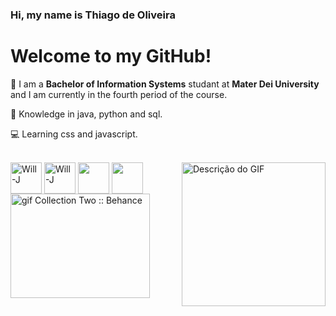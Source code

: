### Hi, my name is Thiago de Oliveira 

# Welcome to my GitHub!

👋  I am a **Bachelor of Information Systems** studant at **Mater Dei University** and I am currently in the fourth period of the course.

🧠  Knowledge in java, python and sql.

💻  Learning css and javascript.



<div style="display: inline_block"><br>
  <img align="center" alt="Will-J" height="50" width="50" src=https://raw.githubusercontent.com/jmnote/z-icons/master/svg/java.svg>
  <img align="center" alt="Will-J" height="50" width="50" src="https://raw.githubusercontent.com/jmnote/z-icons/master/svg/git.svg">
  <img align="center" lt="Will-C" height="50" width="50"src="https://upload.wikimedia.org/wikipedia/commons/thumb/0/0a/Python.svg/640px-Python.svg.png" >
  <img align="center" lt="Will-C" height="50" width="50"src="https://assets.coingecko.com/coins/images/1/large/bitcoin.png?1696501400">

  <img align="right" src="https://camo.githubusercontent.com/bc762c717355e136afac12040f81cad4abd2333f069c38e09b6a3de91d2b96bd/68747470733a2f2f6d656469612e67697068792e636f6d2f6d656469612f4950377361726c3743356c534643773972472f67697068792e676966" alt="Descrição do GIF" width="230" style="max-width: 100%;">


  <img src="https://mir-s3-cdn-cf.behance.net/project_modules/hd/5eeea355389655.59822ff824b72.gif" jsaction="" class="sFlh5c pT0Scc iPVvYb" style="max-width: 800px; height: 167px; margin: 0px; width: 223px;" alt="gif Collection Two :: Behance" jsname="kn3ccd" data-ilt="1722639071732">

</div>



##













